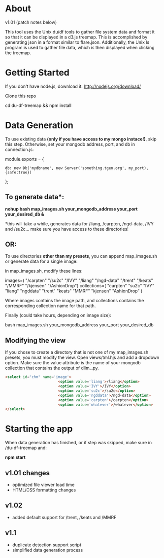 About
=====

v1.01 (patch notes below)

This tool uses the Unix du/df tools to gather file system data and format it so that it can be displayed in a d3.js treemap. This is accomplished by generating json in a format similar to flare.json. Additionally, the Unix ls program is used to gather file data, which is then displayed when clicking the treemap.


Getting Started
===============

If you don't have node.js, download it: http://nodejs.org/download/

Clone this repo

cd du-df-treemap && npm install


Data Generation
===============

To use existing data **(only if you have access to my mongo instace!)**, skip this step. Otherwise, set your mongodb address, port, and db in connection.js:

module.exports = {

    db: new Db('mydbname', new Server('something.tgen.org', my_port),{safe:true})

};



To generate data*:
------------------


**nohup bash map_images.sh your_mongodb_address your_port your_desired_db &**

*this will take a while, generates data for /liang, /carpten, /ngd-data, /IVY and /su2c... make sure you have access to these directories!


OR:
---

To use directories **other than my presets**, you can append map_images.sh or generate data for a single image:

in map_images.sh, modify these lines:

images=( "/carpten" "/su2c" "/IVY" "/liang" "/ngd-data" "/trent" "/keats" "/MMRF" "/kjensen" "/AshionDrop")
collections=( "carpten" "su2c" "IVY" "liang" "ngddata" "trent" "keats" "MMRF" "kjensen" "AshionDrop"  )

Where images contains the image path, and collections contains the corresponding collection name for that path. 

Finally (could take hours, depending on image size):

bash map_images.sh your_mongodb_address your_port your_desired_db


Modifying the view
------------------

If you chose to create a directory that is not one of my map_images.sh presets, you must modify the view. Open views/tml.hjs and add a dropdown option. Make sure the value attribute is the name of your mongodb collection that contains the output of dlim_.py. 

```HTML
<select id="chn" name='image'>
                        <option value='liang'>/liang</option>
                        <option value='IVY'>/IVY</option>
                        <option value='su2c'>/su2c</option>
                        <option value='ngddata'>/ngd-data</option>
                        <option value='carpten'>/carpten</option>
                        <option value='whatever'>/whatever</option>
</select>
```


Starting the app
================

When data generation has finished, or if step was skipped, make sure in /du-df-treemap and:

**npm start**




v1.01 changes
-------------

- optimized file viewer load time
- HTML/CSS formatting changes

v1.02
------

- added default support for /trent, /keats and /MMRF

v1.1
------
- duplicate detection support script
- simplified data generation process

